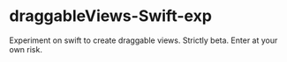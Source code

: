 draggableViews-Swift-exp
========================

Experiment on swift to create draggable views. Strictly beta. Enter at your own risk.
